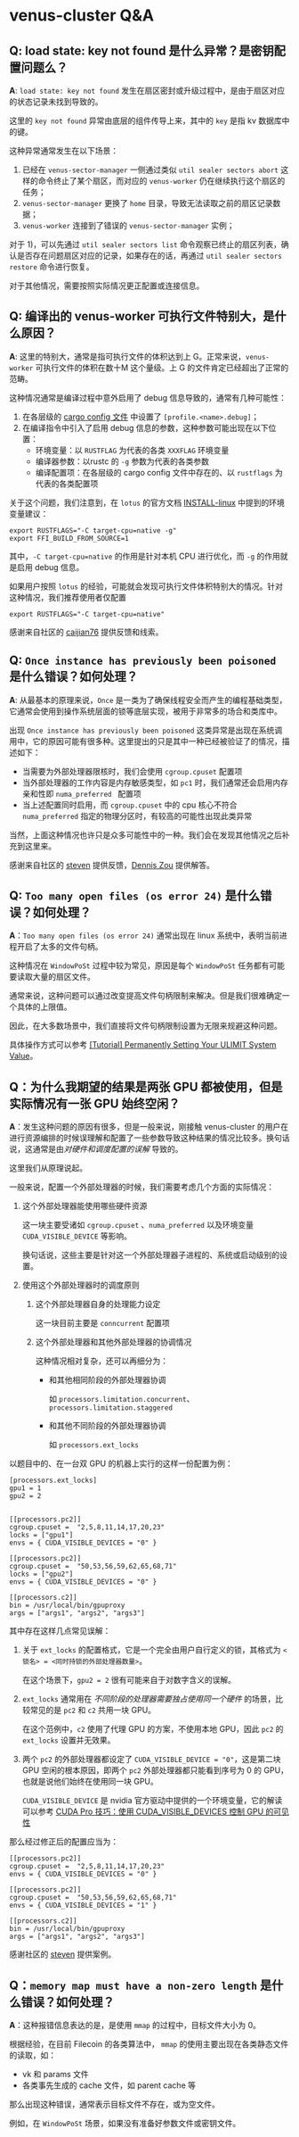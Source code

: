 # venus-cluster Q&A
## Q: load state: key not found 是什么异常？是密钥配置问题么？
**A**: `load state: key not found` 发生在扇区密封或升级过程中，是由于扇区对应的状态记录未找到导致的。

这里的 `key not found` 异常由底层的组件传导上来，其中的 `key` 是指 kv 数据库中的键。

这种异常通常发生在以下场景：
1. 已经在 `venus-sector-manager` 一侧通过类似 `util sealer sectors abort` 这样的命令终止了某个扇区，而对应的 `venus-worker` 仍在继续执行这个扇区的任务；
2. `venus-sector-manager` 更换了 `home` 目录，导致无法读取之前的扇区记录数据；
3. `venus-worker` 连接到了错误的 `venus-sector-manager` 实例；

对于 1)，可以先通过 `util sealer sectors list` 命令观察已终止的扇区列表，确认是否存在问题扇区对应的记录，如果存在的话，再通过 `util sealer sectors restore` 命令进行恢复。

对于其他情况，需要按照实际情况更正配置或连接信息。



## Q: 编译出的 venus-worker 可执行文件特别大，是什么原因？
**A**: 这里的特别大，通常是指可执行文件的体积达到上 G。正常来说，`venus-worker` 可执行文件的体积在数十M 这个量级。上 G 的文件肯定已经超出了正常的范畴。

这种情况通常是编译过程中意外启用了 debug 信息导致的，通常有几种可能性：
1. 在各层级的 [cargo config 文件](https://doc.rust-lang.org/cargo/reference/config.html) 中设置了 `[profile.<name>.debug]`；
2. 在编译指令中引入了启用 debug 信息的参数，这种参数可能出现在以下位置：
   - 环境变量：以 `RUSTFLAG` 为代表的各类 `XXXFLAG` 环境变量
   - 编译器参数：以rustc 的 `-g` 参数为代表的各类参数
   - 编译配置项：在各层级的 cargo config 文件中存在的、以 `rustflags` 为代表的各类配置项


关于这个问题，我们注意到，在 `lotus` 的官方文档 [INSTALL-linux](https://lotus.filecoin.io/lotus/install/linux/) 中提到的环境变量建议：
```
export RUSTFLAGS="-C target-cpu=native -g"
export FFI_BUILD_FROM_SOURCE=1
```

其中，`-C target-cpu=native` 的作用是针对本机 CPU 进行优化，而 `-g` 的作用就是启用 debug 信息。

如果用户按照 `lotus` 的经验，可能就会发现可执行文件体积特别大的情况。针对这种情况，我们推荐使用者仅配置
```
export RUSTFLAGS="-C target-cpu=native"
```

感谢来自社区的 [caijian76](https://github.com/caijian76) 提供反馈和线索。



## Q:  `Once instance has previously been poisoned` 是什么错误？如何处理？

**A**: 从最基本的原理来说，`Once` 是一类为了确保线程安全而产生的编程基础类型，它通常会使用到操作系统层面的锁等底层实现，被用于非常多的场合和类库中。

 出现 `Once instance has previously been poisoned` 这类异常是出现在系统调用中，它的原因可能有很多种。这里提出的只是其中一种已经被验证了的情况，描述如下：

- 当需要为外部处理器限核时，我们会使用 `cgroup.cpuset` 配置项
- 当外部处理器的工作内容是内存敏感类型，如 `pc1` 时，我们通常还会启用内存亲和性即 `numa_preferred ` 配置项
- 当上述配置同时启用，而 `cgroup.cpuset` 中的 cpu 核心不符合 `numa_preferred` 指定的物理分区时，有较高的可能性出现此类异常



当然，上面这种情况也许只是众多可能性中的一种。我们会在发现其他情况之后补充到这里来。

感谢来自社区的 [steven](https://app.slack.com/client/TEHTVS1L6/C028PCH8L31/user_profile/U03C6L8RWP6) 提供反馈，[Dennis Zou](https://app.slack.com/client/TEHTVS1L6/C028PCH8L31/user_profile/U01U2M1GZL7) 提供解答。



## Q: `Too many open files (os error 24)` 是什么错误？如何处理？

**A**：`Too many open files (os error 24)` 通常出现在 linux 系统中，表明当前进程开启了太多的文件句柄。

这种情况在 `WindowPoSt` 过程中较为常见，原因是每个 `WindowPoSt` 任务都有可能要读取大量的扇区文件。

通常来说，这种问题可以通过改变提高文件句柄限制来解决。但是我们很难确定一个具体的上限值。

因此，在大多数场景中，我们直接将文件句柄限制设置为无限来规避这种问题。

具体操作方式可以参考 [[Tutorial] Permanently Setting Your ULIMIT System Value](https://github.com/filecoin-project/lotus/discussions/6198)。



## Q：为什么我期望的结果是两张 GPU 都被使用，但是实际情况有一张 GPU 始终空闲？

**A**：发生这种问题的原因有很多，但是一般来说，刚接触 venus-cluster 的用户在进行资源编排的时候误理解和配置了一些参数导致这种结果的情况比较多。换句话说，这通常是由*对硬件和调度配置的误解* 导致的。

这里我们从原理说起。

一般来说，配置一个外部处理器的时候，我们需要考虑几个方面的实际情况：

1. 这个外部处理器能使用哪些硬件资源

   这一块主要受诸如 `cgroup.cpuset` 、`numa_preferred` 以及环境变量 `CUDA_VISIBLE_DEVICE` 等影响。

   换句话说，这些主要是针对这一个外部处理器子进程的、系统或启动级别的设置。

2. 使用这个外部处理器时的调度原则

   1. 这个外部处理器自身的处理能力设定

      这一块目前主要是 `conncurrent` 配置项

   2. 这个外部处理器和其他外部处理器的协调情况

      这种情况相对复杂，还可以再细分为：

      - 和其他相同阶段的外部处理器协调

        如 `processors.limitation.concurrent`、`processors.limitation.staggered`

      - 和其他不同阶段的外部处理器协调

        如 `processors.ext_locks`



以题目中的、在一台双 GPU 的机器上实行的这样一份配置为例：

```
[processors.ext_locks]
gpu1 = 1
gpu2 = 2


[[processors.pc2]]
cgroup.cpuset =  "2,5,8,11,14,17,20,23"
locks = ["gpu1"]
envs = { CUDA_VISIBLE_DEVICES = "0" }

[[processors.pc2]]
cgroup.cpuset =  "50,53,56,59,62,65,68,71"
locks = ["gpu2"]
envs = { CUDA_VISIBLE_DEVICES = "0" }

[[processors.c2]]
bin = /usr/local/bin/gpuproxy
args = ["args1", "args2", "args3"]
```

其中存在这样几点常见误解：

1. 关于 `ext_locks` 的配置格式，它是一个完全由用户自行定义的锁，其格式为 `<锁名> = <同时持锁的外部处理器数量>`。

   在这个场景下，`gpu2 = 2` 很有可能来自于对数字含义的误解。

2. `ext_locks` 通常用在 *不同阶段的处理器需要独占使用同一个硬件* 的场景，比较常见的是 `pc2` 和 `c2` 共用一块 GPU。

   在这个范例中，`c2` 使用了代理 GPU 的方案，不使用本地 GPU，因此 `pc2` 的 `ext_locks` 设置并无效果。

3. 两个 `pc2` 的外部处理器都设定了 `CUDA_VISIBLE_DEVICE = "0"`，这是第二块 GPU 空闲的根本原因，即两个 `pc2` 外部处理器都只能看到序号为 0 的 GPU，也就是说他们始终在使用同一块 GPU。

   `CUDA_VISIBLE_DEVICE` 是 nvidia 官方驱动中提供的一个环境变量，它的解读可以参考 [CUDA Pro 技巧：使用 CUDA_VISIBLE_DEVICES 控制 GPU 的可见性](https://developer.nvidia.com/zh-cn/blog/cuda-pro-tip-control-gpu-visibility-cuda_visible_devices/)



那么经过修正后的配置应当为：

```
[[processors.pc2]]
cgroup.cpuset =  "2,5,8,11,14,17,20,23"
envs = { CUDA_VISIBLE_DEVICES = "0" }

[[processors.pc2]]
cgroup.cpuset =  "50,53,56,59,62,65,68,71"
envs = { CUDA_VISIBLE_DEVICES = "1" }

[[processors.c2]]
bin = /usr/local/bin/gpuproxy
args = ["args1", "args2", "args3"]
```



感谢社区的 [steven](https://app.slack.com/client/TEHTVS1L6/C028PCH8L31/user_profile/U03C6L8RWP6) 提供案例。



## Q：`memory map must have a non-zero length` 是什么错误？如何处理？

**A**：这种报错信息表达的是，是使用 `mmap` 的过程中，目标文件大小为 0。

根据经验，在目前 Filecoin 的各类算法中， `mmap` 的使用主要出现在各类静态文件的读取，如：

- vk 和 params 文件
- 各类事先生成的 cache 文件，如 parent cache 等

那么出现这种错误，通常表示目标文件不存在，或为空文件。

例如，在 `WindowPoSt` 场景，如果没有准备好参数文件或密钥文件。